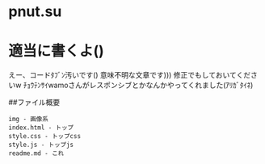 # pnut.su

# 適当に書くよ()

えー、コードﾀﾌﾞﾝ汚いです()
意味不明な文章です)))
修正でもしておいてくださいw
ﾁｮｳﾃﾝｻｲwamoさんがレスポンシブとかなんかやってくれました(ｱﾘｶﾞﾀｲﾈ)

##ファイル概要
```plain
img - 画像系
index.html - トップ
style.css - トップcss
style.js - トップjs
readme.md - これ
```
